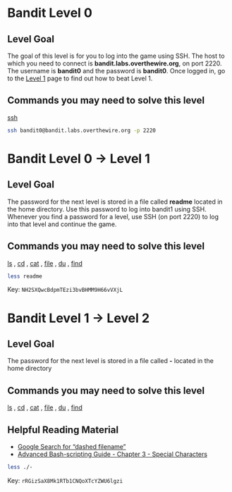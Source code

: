 
# Bandit Level 0

## Level Goal

The goal of this level is for you to log into the game using SSH. The host to which you need to connect is **bandit.labs.overthewire.org**, on port 2220. The username is **bandit0** and the password is **bandit0**. Once logged in, go to the [Level 1](https://overthewire.org/wargames/bandit/bandit1.html) page to find out how to beat Level 1.

## Commands you may need to solve this level

[ssh](https://man7.org/linux/man-pages/man1/ssh.1.html)

```bash
ssh bandit0@bandit.labs.overthewire.org -p 2220
```

# Bandit Level 0 → Level 1

## Level Goal

The password for the next level is stored in a file called **readme** located in the home directory. Use this password to log into bandit1 using SSH. Whenever you find a password for a level, use SSH (on port 2220) to log into that level and continue the game.
## Commands you may need to solve this level

[ls](https://man7.org/linux/man-pages/man1/ls.1.html) , [cd](https://man7.org/linux/man-pages/man1/cd.1p.html) , [cat](https://man7.org/linux/man-pages/man1/cat.1.html) , [file](https://man7.org/linux/man-pages/man1/file.1.html) , [du](https://man7.org/linux/man-pages/man1/du.1.html) , [find](https://man7.org/linux/man-pages/man1/find.1.html)

```bash
less readme
```
Key: `NH2SXQwcBdpmTEzi3bvBHMM9H66vVXjL`

# Bandit Level 1 → Level 2

## Level Goal

The password for the next level is stored in a file called **-** located in the home directory
## Commands you may need to solve this level

[ls](https://man7.org/linux/man-pages/man1/ls.1.html) , [cd](https://man7.org/linux/man-pages/man1/cd.1p.html) , [cat](https://man7.org/linux/man-pages/man1/cat.1.html) , [file](https://man7.org/linux/man-pages/man1/file.1.html) , [du](https://man7.org/linux/man-pages/man1/du.1.html) , [find](https://man7.org/linux/man-pages/man1/find.1.html)

## Helpful Reading Material

- [Google Search for “dashed filename”](https://www.google.com/search?q=dashed+filename)
- [Advanced Bash-scripting Guide - Chapter 3 - Special Characters](http://tldp.org/LDP/abs/html/special-chars.html)

```bash
less ./-
```
Key: `rRGizSaX8Mk1RTb1CNQoXTcYZWU6lgzi`